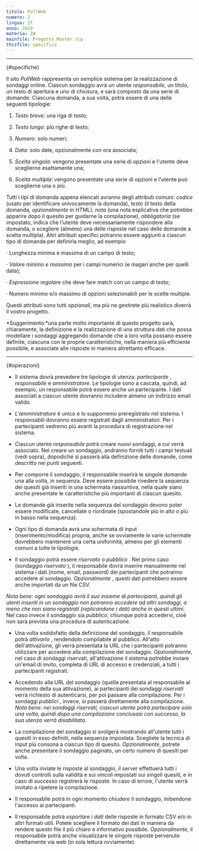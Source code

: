 ```yaml
---
titolo: PollWeb
numero: 2
lingua: IT
anno: 2019
materia: IW
mainfile: Progetto_Master.rcp
thisfile: specifica
---
```


-------

{#specifiche}

Il sito *PollWeb* rappresenta un semplice sistema per la
realizzazione di sondaggi online. Ciascun sondaggio avrà un utente *responsabile*,
un titolo, un testo di apertura e uno di chiusura, e sarà composto da una serie
di domande. Ciascuna domanda, a sua volta, potrà essere di una delle seguenti
tipologie:

1) *Testo
   breve*: una riga di testo;

2) *Testo
   lungo*: più righe di testo;

3) *Numero*:
   solo numeri;

4) *Data*:
   solo date, opzionalmente con ora associata;

5) *Scelta
   singola*: vengono presentate una serie di opzioni e l'utente deve sceglierne
   esattamente una;

6) *Scelta
   multipla*: vengono presentate una serie di opzioni e l'utente può sceglierne
   una o più.

Tutti i tipi di domanda appena elencati avranno degli
attributi comuni: *codice* (usato per identificare univocamente la
domanda), *testo* (il testo della domanda, *opzionalmente* in HTML), *nota*
(una nota esplicativa che potrebbe apparire dopo il quesito per guidarne la
compilazione), *obbligatoria* (se impostato, indica che l'utente deve
necessariamente rispondere alla domanda, o scegliere (almeno) una delle
risposte nel caso delle domande a scelta multipla). Altri attributi specifici
potranno essere aggiunti a ciascun tipo di domanda per definirla meglio, ad
esempio

· Lunghezza minima e massima di un campo di testo;

· *Valore* *minimo e massimo* per i campi numerici (e
magari anche per quelli data);

· *Espressione regolare* che deve fare match con un campo di
testo;

· Numero minimo e/o massimo di opzioni selezionabili per le scelte
multiple.

Questi attributi sono tutti *opzionali*, ma più ne
gestirete più realistico diverrà il vostro progetto.

*Suggerimento:*una parte molto importante di questo
progetto sarà, chiaramente, la definizione e la realizzazione di una struttura
dati che possa modellare i sondaggi aggregando domande che a loro volta possano
essere definite, ciascuna con le proprie caratteristiche, nella maniera più
efficiente possibile, e associate alle risposte in maniera altrettanto efficace.

-------

{#operazioni}

- Il sistema dovrà prevedere tre tipologie di utenza: *partecipante* ,
  *responsabile* e *amministratore*. Le tipologie sono a cascata,
  quindi, ad esempio, un responsabile potrà essere anche un partecipante. I dati
  associati a ciascun utente dovranno includere almeno un indirizzo email valido.

- *L'amministratore* è unico e lo supporremo preregistrato nel
  sistema. I responsabili dovranno essere registrati dagli amministratori. Per i
  partecipanti vedremo più avanti la procedura di registrazione nel sistema.

- Ciascun utente *responsabile* potrà creare nuovi sondaggi, a
  cui verrà associato. Nel creare un sondaggio, andranno forniti tutti i campi
  testuali (vedi sopra), dopodiché si passerà alla definizione delle domande,
  come descritto nei punti seguenti.

- Per comporre il sondaggio, il responsabile inserirà le singole domande
  una alla volta, in sequenza. Deve essere possibile rivedere la sequenza dei
  quesiti già inseriti in una schermata riassuntiva, nella quale siano anche
  presentate le caratteristiche più importanti di ciascun quesito.

- Le domande già inserite nella sequenza del sondaggio devono poter
  essere modificate, cancellate o riordinate (spostandole più in alto o più in
  basso nella sequenza).

- Ogni tipo di domanda avrà una schermata di input
  (inserimento/modifica) propria, anche se ovviamente le varie schermate
  dovrebbero mantenere una certa uniformità, almeno per gli elementi comuni a
  tutte le tipologie.

- Il sondaggio potrà essere *riservato* o *pubblico* . Nel
  primo caso (sondaggio *riservato* ), il responsabile dovrà inserire
  manualmente nel sistema i dati (nome, email, password) dei partecipanti che
  potranno accedere al sondaggio. *Opzionalmente* , questi dati potrebbero
  essere anche importati da un file CSV.   

*Nota bene: ogni sondaggio avrà il suo insieme di partecipanti, quindi gli
utenti inseriti in un sondaggio non potranno accedere ad altri sondaggi, a meno
che non siano registrati (replicandone i dati) anche in questi ultimi.* Nel
caso invece il sondaggio sia *pubblico*, chiunque potrà accedervi, cioè
non sarà prevista una procedura di autenticazione.

- Una volta soddisfatto della definizione del sondaggio, il
  responsabile potrà *attivarlo* , rendendolo compilabile al pubblico.
  All'atto dell'attivazione, gli verrà presentata la URL che i partecipanti
  potranno utilizzare per accedere alla compilazione del sondaggio. *Opzionalmente*,
  nel caso di sondaggi riservati, all'attivazione il sistema potrebbe inviare un'email
  di invito, completa di URL di accesso e credenziali, a tutti i partecipanti
  registrati.

- Accedendo alla URL del sondaggio (quella presentata al
  responsabile al momento della sua attivazione), ai partecipanti dei sondaggi *riservati*
  verrà richiesto di autenticarsi, per poi passare alla compilazione. Per i
  sondaggi *pubblici* , invece, si passerà direttamente alla compilazione. *Nota
  bene: nei sondaggi riservati, ciascun utente potrà partecipare solo una volta,
  quindi dopo una compilazione conclusasi con successo, la sua utenza verrà
  disabilitata.*

- La compilazione del sondaggio si svolgerà mostrando all'utente
  tutti i quesiti in esso definiti, nella sequenza impostata. Scegliete la
  tecnica di input più consona a ciascun tipo di quesito. *Opzionalmente*,
  potrete anche presentare il sondaggio paginato, un certo numero di quesiti per
  volta.

- Una volta inviate le risposte al sondaggio, il server effettuerà
  tutti i dovuti controlli sulla validità e sui vincoli impostati sui singoli
  quesiti, e in caso di successo registrerà le risposte. In caso di errore,
  l'utente verrà invitato a ripetere la compilazione.

- Il responsabile potrà in ogni momento *chiudere* il
  sondaggio, inibendone l'accesso ai partecipanti.

- Il responsabile potrà *esportare i dati* delle risposte in
  formato CSV e/o in altri formati utili. Potete scegliere il formato dei dati in
  maniera da rendere questo file il più chiaro e informativo possibile. *Opzionalmente*,
  il responsabile potrà anche visualizzare le singole risposte pervenute
  direttamente via web (in sola lettura ovviamente).  
